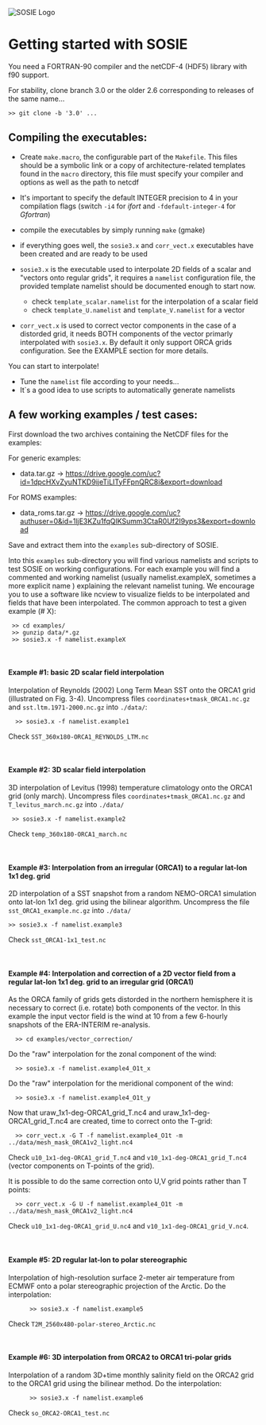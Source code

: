 

![SOSIE Logo](https://brodeau.github.io/sosie/sosie_files/sosie_300.svg)


# Getting started with SOSIE

<!-- (Also check the online SOSIE doc for more info on the interpolation method:
https://brodeau.github.io/sosie/) -->

You need a FORTRAN-90 compiler and the netCDF-4 (HDF5) library with f90 support.

For stability, clone branch 3.0 or the older 2.6 corresponding to releases of the same name...

`>> git clone -b '3.0' ...`



Compiling the executables:
--

 * Create `make.macro`, the configurable part of the `Makefile`. This files should be a symbolic
   link or a copy of architecture-related templates found in the `macro` directory,
   this file must specify your compiler and options as well as the path to netcdf

 * It's important to specify the default INTEGER precision to 4 in your compilation flags (switch `-i4` for *ifort* and `-fdefault-integer-4` for *Gfortran*)

 * compile the executables by simply running `make` (gmake)

 * if everything goes well, the `sosie3.x` and `corr_vect.x`
   executables have been created and are ready to be used

 * `sosie3.x` is the executable used to interpolate 2D fields of a scalar and
   "vectors onto regular grids", it requires a `namelist` configuration file,
   the provided template namelist should be documented enough to start now.
   * check `template_scalar.namelist` for the interpolation of a scalar field
   * check `template_U.namelist` and `template_V.namelist` for a vector

 * `corr_vect.x` is used to correct vector components in the case of a distorded
   grid, it needs BOTH components of the vector primarly interpolated with
   `sosie3.x`. By default it only support ORCA grids configuration.
   See the EXAMPLE section for more details.

 You can start to interpolate!
 * Tune the `namelist` file according to your needs...
 * It`s a good idea to use scripts to automatically generate namelists



A few working examples / test cases:
--

First download the two archives containing the NetCDF files for the examples:

For generic examples:
* data.tar.gz      &rarr; https://drive.google.com/uc?id=1dpcHXvZyuNTKD9ijeTiLITyFFpnQRC8i&export=download

For ROMS examples:
* data_roms.tar.gz &rarr; https://drive.google.com/uc?authuser=0&id=1ljE3KZu1fqQlKSumm3CtaR0Uf2I9yps3&export=download

Save and extract them into the `examples` sub-directory of SOSIE.

Into this `examples` sub-directory you will find various namelists and scripts
to test SOSIE on working configurations.  For each example you will find a
commented and working namelist (usually namelist.exampleX, sometimes a more
explicit name ) explaining the relevant namelist tuning.  We encourage you to
use a software like ncview to visualize fields to be interpolated and fields
that have been interpolated.
The common approach to test a given example (# X):

     >> cd examples/
     >> gunzip data/*.gz
     >> sosie3.x -f namelist.exampleX

&nbsp;

#### Example #1: basic 2D scalar field interpolation

Interpolation of Reynolds (2002) Long Term Mean SST onto the ORCA1 grid
(illustrated on Fig. 3-4). Uncompress files `coordinates+tmask_ORCA1.nc.gz` and
`sst.ltm.1971-2000.nc.gz` into `./data/`:

      >> sosie3.x -f namelist.example1

Check `SST_360x180-ORCA1_REYNOLDS_LTM.nc`

&nbsp;

#### Example #2: 3D scalar field interpolation

3D interpolation of Levitus (1998) temperature climatology onto the ORCA1 grid
(only march). Uncompress files `coordinates+tmask_ORCA1.nc.gz` and
`T_levitus_march.nc.gz` into `./data/`

     >> sosie3.x -f namelist.example2
Check `temp_360x180-ORCA1_march.nc`

&nbsp;

#### Example #3: Interpolation from an irregular (ORCA1) to a regular lat-lon 1x1 deg. grid

2D interpolation of a SST snapshot from a random NEMO-ORCA1 simulation onto
lat-lon 1x1 deg. grid using the bilinear algorithm. Uncompress the file
`sst_ORCA1_example.nc.gz` into `./data/`

    >> sosie3.x -f namelist.example3
Check `sst_ORCA1-1x1_test.nc`

&nbsp;

#### Example #4: Interpolation and correction of a 2D vector field from a regular lat-lon 1x1 deg. grid to an irregular grid (ORCA1)

As the ORCA family of grids gets distorded in the northern hemisphere it is
necessary to correct (i.e. rotate) both components of the vector. In this
example the input vector field is the wind at 10 from a few 6-hourly snapshots
of the ERA-INTERIM re-analysis.

      >> cd examples/vector_correction/
Do the "raw" interpolation for the zonal component of the wind:

      >> sosie3.x -f namelist.example4_O1t_x
Do the "raw" interpolation for the meridional component of the wind:

      >> sosie3.x -f namelist.example4_O1t_y
Now that uraw_1x1-deg-ORCA1_grid_T.nc4 and uraw_1x1-deg-ORCA1_grid_T.nc4 are created, time to correct onto the T-grid:

      >> corr_vect.x -G T -f namelist.example4_O1t -m ../data/mesh_mask_ORCA1v2_light.nc4
Check `u10_1x1-deg-ORCA1_grid_T.nc4` and `v10_1x1-deg-ORCA1_grid_T.nc4` (vector components on T-points of the grid).

It is possible to do the same correction onto U,V grid points rather than T points:

      >> corr_vect.x -G U -f namelist.example4_O1t -m ../data/mesh_mask_ORCA1v2_light.nc4
Check `u10_1x1-deg-ORCA1_grid_U.nc4` and `v10_1x1-deg-ORCA1_grid_V.nc4`.



&nbsp;

#### Example #5: 2D regular lat-lon to polar stereographic
Interpolation of high-resolution surface 2-meter air temperature from ECMWF onto a polar stereographic projection of the Arctic.
Do the interpolation:

          >> sosie3.x -f namelist.example5

Check `T2M_2560x480-polar-stereo_Arctic.nc`


&nbsp;

#### Example #6: 3D interpolation from ORCA2 to ORCA1 tri-polar grids
Interpolation of a random 3D+time monthly salinity field on the ORCA2 grid to the ORCA1 grid using the bilinear method.
Do the interpolation:

          >> sosie3.x -f namelist.example6

Check `so_ORCA2-ORCA1_test.nc`

&nbsp;

